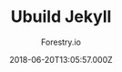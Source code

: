 ---
title: Ubuild Jekyll
github: https://github.com/forestryio/ubuild-jekyll
demo: https://forestryio.github.io/ubuild-jekyll/
author: Forestry.io
ssg:
  - Jekyll
cms:
  - Forestry
date: 2018-06-20T13:05:57.000Z
description: A Jekyll theme designed to work with Forestry Blocks
draft: true
publish_date: '2018-06-20T13:05:57Z'
update_date: '2021-07-13T10:33:43Z'
github_star: 272
github_fork: 315
---